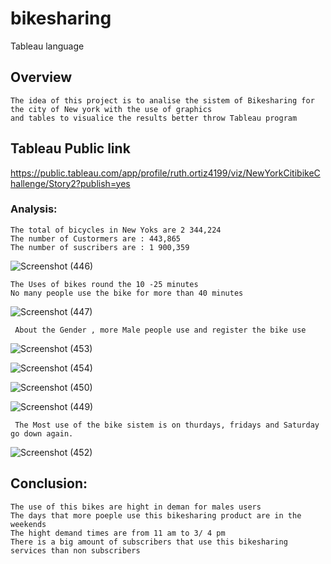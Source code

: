 # bikesharing
Tableau language
## Overview 
    The idea of this project is to analise the sistem of Bikesharing for the city of New york with the use of graphics 
    and tables to visualice the results better throw Tableau program
## Tableau Public link
https://public.tableau.com/app/profile/ruth.ortiz4199/viz/NewYorkCitibikeChallenge/Story2?publish=yes
### Analysis:

    The total of bicycles in New Yoks are 2 344,224
    The number of Custormers are : 443,865
    The number of suscribers are : 1 900,359
    
![Screenshot (446)](https://user-images.githubusercontent.com/82455263/127238409-8752a405-2a95-411a-a3c0-da60e4457ac3.png)

    The Uses of bikes round the 10 -25 minutes 
    No many people use the bike for more than 40 minutes
    
![Screenshot (447)](https://user-images.githubusercontent.com/82455263/127238416-300e32ed-7a62-4f32-90f5-e8ed054693a7.png)

     About the Gender , more Male people use and register the bike use 

![Screenshot (453)](https://user-images.githubusercontent.com/82455263/127238419-699d418d-eb26-4a17-b845-752c9234923f.png)


![Screenshot (454)](https://user-images.githubusercontent.com/82455263/127238424-8d38626c-9391-40bd-96b2-ba9648555b5f.png)


![Screenshot (450)](https://user-images.githubusercontent.com/82455263/127238441-f72b2e89-43d2-4d4d-b815-f76f3db35c3f.png)


![Screenshot (449)](https://user-images.githubusercontent.com/82455263/127238495-3c86db35-cd9e-472d-8f92-f46cb6bf26a3.png)
    
     The Most use of the bike sistem is on thurdays, fridays and Saturday go down again.
     
![Screenshot (452)](https://user-images.githubusercontent.com/82455263/127238547-ff9d636a-67db-47ce-94f2-b53b31324416.png)

## Conclusion:

    The use of this bikes are hight in deman for males users 
    The days that more poeple use this bikesharing product are in the weekends
    The hight demand times are from 11 am to 3/ 4 pm
    There is a big amount of subscribers that use this bikesharing services than non subscribers

